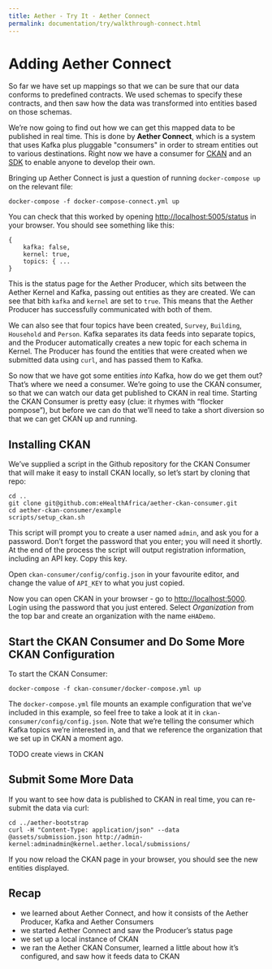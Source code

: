 ```yaml
---
title: Aether - Try It - Aether Connect
permalink: documentation/try/walkthrough-connect.html
---
```


# Adding Aether Connect

So far we have set up mappings so that we can be sure that our data conforms to predefined contracts. We used schemas to specify these contracts, and then saw how the data was transformed into entities based on those schemas. 

We’re now going to find out how we can get this mapped data to be published in real time. This is done by **Aether Connect**, which is a system that uses Kafka plus pluggable "consumers" in order to stream entities out to various destinations. Right now we have a consumer for [CKAN](https://github.com/eHealthAfrica/aether-ckan-consumer) and an [SDK](https://github.com/eHealthAfrica/aether-consumer-sdk) to enable anyone to develop their own.

Bringing up Aether Connect is just a question of running `docker-compose up` on the relevant file:

`docker-compose -f docker-compose-connect.yml up`

You can check that this worked by opening [http://localhost:5005/status](http://localhost:5005/status) in your browser. You should see something like this:

```
{
    kafka: false,
    kernel: true,
    topics: { ...
}
```

This is the status page for the Aether Producer, which sits between the Aether Kernel and Kafka, passing out entities as they are created. We can see that bith `kafka` and `kernel` are set to `true`. This means that the Aether Producer has successfully communicated with both of them. 

We can also see that four topics have been created, `Survey`, `Building`, `Household` and `Person`. Kafka separates its data feeds into separate topics, and the Producer automatically creates a new topic for each schema in Kernel. The Producer has found the entities that were created when we submitted data using `curl`, and has passed them to Kafka.

So now that we have got some entities _into_ Kafka, how do we get them out? That’s where we need a consumer. We’re going to use the CKAN consumer, so that we can watch our data get published to CKAN in real time. Starting the CKAN Consumer is pretty easy (clue: it rhymes with “flocker pompose”), but before we can do that we’ll need to take a short diversion so that we can get CKAN up and running.

## Installing CKAN

We’ve supplied a script in the Github repository for the CKAN Consumer that will make it easy to install CKAN locally, so let’s start by cloning that repo:

```
cd ..
git clone git@github.com:eHealthAfrica/aether-ckan-consumer.git
cd aether-ckan-consumer/example
scripts/setup_ckan.sh
```

This script will prompt you to create a user named `admin`, and ask you for a password. Don’t forget the password that you enter; you will need it shortly. At the end of the process the script will output registration information, including an API key. Copy this key.

Open `ckan-consumer/config/config.json` in your favourite editor, and change the value of `API_KEY` to what you just copied.

Now you can open CKAN in your browser - go to [http://localhost:5000](http://localhost:5000). Login using the password that you just entered. Select _Organization_ from the top bar and create an organization with the name `eHADemo`.

## Start the CKAN Consumer and Do Some More CKAN Configuration

To start the CKAN Consumer:

```
docker-compose -f ckan-consumer/docker-compose.yml up
```

The `docker-compose.yml` file mounts an example configuration that we’ve included in this example, so feel free to take a look at it in `ckan-consumer/config/config.json`. Note that we’re telling the consumer which Kafka topics we’re interested in, and that we reference the organization that we set up in CKAN a moment ago.

TODO create views in CKAN

## Submit Some More Data

If you want to see how data is published to CKAN in real time, you can re-submit the data via curl:

```
cd ../aether-bootstrap
curl -H "Content-Type: application/json" --data @assets/submission.json http://admin-kernel:adminadmin@kernel.aether.local/submissions/
```

If you now reload the CKAN page in your browser, you should see the new entities displayed.

## Recap

- we learned about Aether Connect, and how it consists of the Aether Producer, Kafka and Aether Consumers
- we started Aether Connect and saw the Producer’s status page
- we set up a local instance of CKAN
- we ran the Aether CKAN Consumer, learned a little about how it’s configured, and saw how it feeds data to CKAN

